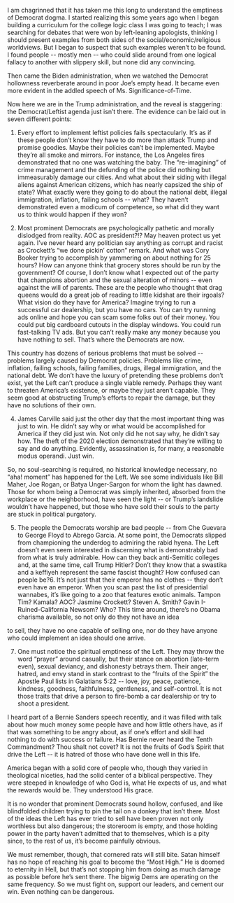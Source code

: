 I am chagrinned that it has taken me this long to understand the emptiness of Democrat dogma. I started realizing this some years ago when I began building a curriculum for the college logic class I was going to teach; I was searching for debates that were won by left-leaning apologists, thinking I should present examples from both sides of the social/economic/religious worldviews. But I began to suspect that such examples weren’t to be found. I found people -- mostly men -- who could slide around from one logical fallacy to another with slippery skill, but none did any convincing.

Then came the Biden administration, when we watched the Democrat hollowness reverberate around in poor Joe’s empty head. It became even more evident in the addled speech of Ms. Significance-of-Time.

Now here we are in the Trump administration, and the reveal is staggering: the Democrat/Leftist agenda just isn’t there. The evidence can be laid out in seven different points:

1. Every effort to implement leftist policies fails spectacularly. It’s as if these people don’t know they have to do more than attack Trump and promise goodies. Maybe their policies can’t be implemented. Maybe they’re all smoke and mirrors. For instance, the Los Angeles fires demonstrated that no one was watching the baby. The “re-imagining” of crime management and the defunding of the police did nothing but immeasurably damage our cities.  And what about their siding with illegal aliens against American citizens, which has nearly capsized the ship of state? What exactly were they going to do about the national debt, illegal immigration, inflation, failing schools -- what? They haven’t demonstrated even a modicum of competence, so what did they want us to think would happen if they won?

2. Most prominent Democrats are psychologically pathetic and morally dislodged from reality. AOC as president?!? May heaven protect us yet again. I’ve never heard any politician say anything as corrupt and racist as Crockett’s “we done pickin’ cotton” remark. And what was Cory Booker trying to accomplish by yammering on about nothing for 25 hours? How can anyone think that grocery stores should be run by the government? Of course, I don’t know what I expected out of the party that champions abortion and the sexual alteration of minors -- even against the will of parents. These are the people who thought that drag queens would do a great job of reading to little kidshat are their irgoals? What vision do they have for America? Imagine trying to run a successful car dealership, but you have no cars. You can try running ads online and hope you can scam some folks out of their money. You could put big cardboard cutouts in the display windows. You could run fast-talking TV ads. But you can’t really make any money because you have nothing to sell. That’s where the Democrats are now.

This country has dozens of serious problems that must be solved -- problems largely caused by Democrat policies. Problems like crime, inflation, failing schools, failing families, drugs, illegal immigration, and the national debt. We don’t have the luxury of pretending these problems don’t exist, yet the Left can’t produce a single viable remedy. Perhaps they want to threaten America’s existence, or maybe they just aren’t capable. They seem good at obstructing Trump’s efforts to repair the damage, but they have no solutions of their own.

4. James Carville said just the other day that the most important thing was just to win. He didn’t say why or what would be accomplished for America if they did just win. Not only did he not say why, he didn’t say how. The theft of the 2020 election demonstrated that they’re willing to say and do anything. Evidently, assassination is, for many, a reasonable modus operandi. Just win.

So, no soul-searching is required, no historical knowledge necessary, no “aha! moment” has happened for the Left. We see some individuals like Bill Maher, Joe Rogan, or Batya Unger-Sargon for whom the light has dawned. Those for whom being a Democrat was simply inherited, absorbed from the workplace or the neighborhood, have seen the light -- or Trump’s landslide wouldn’t have happened, but those who have sold their souls to the party are stuck in political purgatory.

5. The people the Democrats worship are bad people -- from Che Guevara to George Floyd to Abrego Garcia. At some point, the Democrats slipped from championing the underdog to admiring the rabid hyena. The Left doesn’t even seem interested in discerning what is demonstrably bad from what is truly admirable. How can they back anti-Semitic colleges and, at the same time, call Trump Hitler? Don’t they know that a swastika and a keffiyeh represent the same fascist thought? How confused can people be?6. It’s not just that their emperor has no clothes -- they don’t even have an emperor. When you scan past the list of presidential wannabes, it’s like going to a zoo that features exotic animals. Tampon Tim? Kamala? AOC? Jasmine Crockett? Steven A. Smith? Gavin I-Ruined-California Newsom? Who? This time around, there’s no Obama charisma available, so not only do they not have an idea 




to sell, they have no one capable of selling one, nor do they have anyone who could implement an idea should one arrive.

7. One must notice the spiritual emptiness of the Left. They may throw the word “prayer” around casually, but their stance on abortion (late-term even), sexual deviancy, and dishonesty betrays them. Their anger, hatred, and envy stand in stark contrast to the “fruits of the Spirit” the Apostle Paul lists in Galatians 5:22 -- love, joy, peace, patience, kindness, goodness, faithfulness, gentleness, and self-control. It is not those traits that drive a person to fire-bomb a car dealership or try to shoot a president.

I heard part of a Bernie Sanders speech recently, and it was filled with talk about how much money some people have and how little others have, as if that was something to be angry about, as if one’s effort and skill had nothing to do with success or failure. Has Bernie never heard the Tenth Commandment? Thou shalt not covet? It is not the fruits of God’s Spirit that drive the Left -- it is hatred of those who have done well in this life.

America began with a solid core of people who, though they varied in theological niceties, had the solid center of a biblical perspective. They were steeped in knowledge of who God is, what He expects of us, and what the rewards would be. They understood His grace.

It is no wonder that prominent Democrats sound hollow, confused, and like blindfolded children trying to pin the tail on a donkey that isn’t there. Most of the ideas the Left has ever tried to sell have been proven not only worthless but also dangerous; the storeroom is empty, and those holding power in the party haven’t admitted that to themselves, which is a pity since, to the rest of us, it’s become painfully obvious.  

We must remember, though, that cornered rats will still bite. Satan himself has no hope of reaching his goal to become the “Most High.” He is doomed to eternity in Hell, but that’s not stopping him from doing as much damage as possible before he’s sent there. The bigwig Dems are operating on the same frequency. So we must fight on, support our leaders, and cement our win. Even nothing can be dangerous.